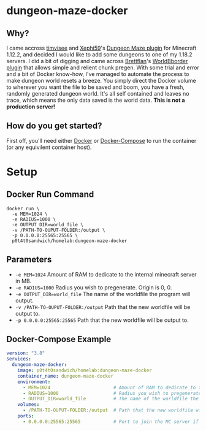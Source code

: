 # dungeon-maze-docker
## Why?
I came accross [timvisee](https://dev.bukkit.org/members/timvisee/reputation) and [Xephi59](https://dev.bukkit.org/members/xephi59/followers)'s [Dungeon Maze plugin](https://dev.bukkit.org/projects/dungeon-maze) for Minecraft 1.12.2, and decided I would like to add some dungeons to one of my 1.18.2 servers. I did a bit of digging and came across [Brettflan](https://dev.bukkit.org/members/brettflan/reputation)'s [WorldBborder plugin](https://dev.bukkit.org/projects/worldborder) that allows simple and relient chunk pregen. With some trial and error and a bit of Docker know-how, I've managed to automate the process to make dungeon world resets a breeze. You simply direct the Docker volume to wherever you want the file to be saved and boom, you have a fresh, randomly generated dungeon world. It's all self contained and leaves no trace, which means the only data saved is the world data. **This is not a production server!**
## How do you get started?
First off, you'll need either [Docker](https://docs.docker.com/engine/install/) or [Docker-Compose](https://docs.docker.com/compose/install/) to run the container (or any equivilent container host).
# Setup
## Docker Run Command
```shell
docker run \
  -e MEM=1024 \
  -e RADIUS=1000 \
  -e OUTPUT_DIR=world_file \
  -v /PATH-TO-OUPUT-FOLDER:/output \
  -p 0.0.0.0:25565:25565 \
  p0t4t0sandwich/homelab:dungeon-maze-docker
```
## Parameters
* `-e MEM=1024` Amount of RAM to dedicate to the internal minecraft server in MB.
* `-e RADIUS=1000` Radius you wish to pregenerate. Origin is 0, 0.
* `-e OUTPUT_DIR=world_file` The name of the worldfile the program will output.
* `-v /PATH-TO-OUPUT-FOLDER:/output` Path that the new worldfile will be output to.
* `-p 0.0.0.0:25565:25565` Path that the new worldfile will be output to.
## Docker-Compose Example
```yaml
version: "3.8"
services:
  dungeom-maze-docker:
    image: p0t4t0sandwich/homelab:dungeon-maze-docker
    container_name: dungeom-maze-docker
    environment:
      - MEM=1024                       # Amount of RAM to dedicate to the internal minecraft server in MB.
      - RADIUS=1000                    # Radius you wish to pregenerate. Origin is 0, 0.
      - OUTPUT_DIR=world_file          # The name of the worldfile the program will output.
    volumes:
      - /PATH-TO-OUPUT-FOLDER:/output  # Path that the new worldfile will be output to.
    ports:
      - 0.0.0.0:25565:25565            # Port to join the MC server if you wish to monitor it while it runs.
```
